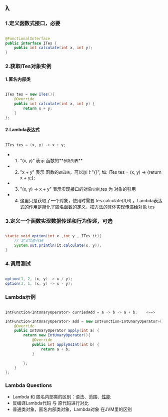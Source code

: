 ## λ


### 1.定义函数式接口，必要

```Java

@FunctionalInterface
public interface ITes {
    public int calculate(int x, int y);
}

```


### 2.获取ITes对象实例

#### 1.匿名内部类

```Java

ITes tes = new ITes(){
    @Override
    public int calculate(int x, int y) {
        return x + y;
    }
};

```

#### 2.Lambda表达式

```Java

ITes tes = (x, y) -> x + y;

```
* 1. "(x, y)" 表示 函数的**`参数列表`**
* 2. "x + y"  表示 函数的`返回值`，可以加上"{}", 如: ITes tes = (x, y) -> {return x + y;};
* 3. "(x, y) -> x + y" 表示实现接口的对象`实例`,tes 为 对象的引用
* 4. 这里只是获取了一个对象，使用时需要 tes.calculate(3,6) 。Lambda表达式的作用是简化了匿名函数的定义，把方法的具体实现传递给对象 tes



### 3.定义一个函数实现数据传递和行为传递，可选

```Java

static void option(int x ,int y , ITes it){
    // 定义功能代码
    System.out.println(it.calculate(x, y));
}

```


### 4.调用测试

```Java

option(1, 2, (x, y) -> x / y);
option(3, 1, (x, y) -> x - y);

```

### Lambda示例

```Java

IntFunction<IntUnaryOperator> curriedAdd = a -> b -> a + b;    <==>    IntFunction<IntUnaryOperator> curriedAdd = a -> (b -> a + b);

IntFunction<IntUnaryOperator> add = new IntFunction<IntUnaryOperator>(){
    @Override
    public IntUnaryOperator apply(int a) {
        return new IntUnaryOperator(){
            @Override
            public int applyAsInt(int b) {
                return a + b;
            }
                    
        };
    }
};

```

### Lambda Questions
* Lambda 和 匿名内部类的区别：语法、范围、[性能](https://code.i-harness.com/zh-CN/q/1596d4c)
* 反编译Lambda代码 与 原代码进行对比
* 普通类对象，匿名内部类对象，Lambda对象 在JVM里的区别
